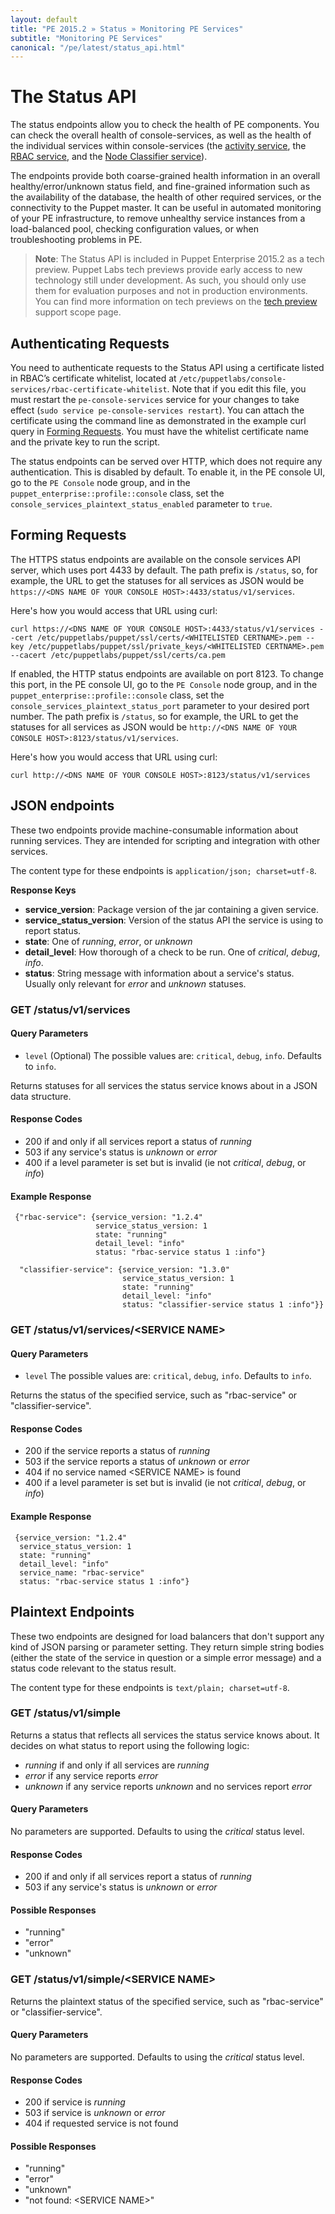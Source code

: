```yaml
---
layout: default
title: "PE 2015.2 » Status » Monitoring PE Services"
subtitle: "Monitoring PE Services"
canonical: "/pe/latest/status_api.html"
---
```


# The Status API

The status endpoints allow you to check the health of PE components. You can check the overall health of console-services, as well as the health of the individual services within console-services (the [activity service](./rbac_activityapis.html), the [RBAC service](./rbac_serviceindex.html), and the [Node Classifier service](./nc_index.html)). 

The endpoints provide both coarse-grained health information in an overall healthy/error/unknown status field, and fine-grained information such as the availability of the database, the health of other required services, or the connectivity to the Puppet master. It can be useful in automated monitoring of your PE infrastructure, to remove unhealthy service instances from a load-balanced pool, checking configuration values, or
when troubleshooting problems in PE.

>**Note**: The Status API is included in Puppet Enterprise 2015.2 as a tech preview. Puppet Labs tech previews provide early access to new technology still under development. As such, you should only use them for evaluation purposes and not in production environments. You can find more information on tech previews on the [tech preview](http://puppetlabs.com/services/tech-preview) support scope page.

## Authenticating Requests

You need to authenticate requests to the Status API using a certificate listed in RBAC’s certificate whitelist, located at `/etc/puppetlabs/console-services/rbac-certificate-whitelist`. Note that if you edit this file, you must restart the `pe-console-services` service for your changes to take effect (`sudo service pe-console-services restart`). You can attach the certificate using the command line as demonstrated in the example curl query in [Forming Requests](#forming-requests). You must have the whitelist certificate name and the private key to run the script.

The status endpoints can be served over HTTP, which does not require any authentication. This is disabled by default. To enable it, in the PE console UI, go to the `PE Console` node group, and in the `puppet_enterprise::profile::console` class, set the `console_services_plaintext_status_enabled` parameter to `true`.

## Forming Requests

The HTTPS status endpoints are available on the console services API server, which uses port 4433 by default.
The path prefix is `/status`, so, for example, the URL to get the statuses for all services as JSON would be `https://<DNS NAME OF YOUR CONSOLE HOST>:4433/status/v1/services`.

Here's how you would access that URL using curl:

~~~
curl https://<DNS NAME OF YOUR CONSOLE HOST>:4433/status/v1/services --cert /etc/puppetlabs/puppet/ssl/certs/<WHITELISTED CERTNAME>.pem --key /etc/puppetlabs/puppet/ssl/private_keys/<WHITELISTED CERTNAME>.pem --cacert /etc/puppetlabs/puppet/ssl/certs/ca.pem
~~~

If enabled, the HTTP status endpoints are available on port 8123. To change this port, in the PE console UI, go to the `PE Console` node group, and in the `puppet_enterprise::profile::console` class, set the `console_services_plaintext_status_port` parameter to your desired port number.
The path prefix is `/status`, so for example, the URL to get the statuses for all services as JSON would be `http://<DNS NAME OF YOUR CONSOLE HOST>:8123/status/v1/services`.

Here's how you would access that URL using curl:

~~~
curl http://<DNS NAME OF YOUR CONSOLE HOST>:8123/status/v1/services
~~~

## JSON endpoints

These two endpoints provide machine-consumable information about running services. They are intended for scripting and integration with other services.

The content type for these endpoints is `application/json; charset=utf-8`.

**Response Keys**

* **service_version**: Package version of the jar containing a given service.
* **service_status_version**: Version of the status API the service is using to report status.
* **state**: One of _running_, _error_, or _unknown_
* **detail_level**: How thorough of a check to be run. One of _critical_, _debug_, _info_.
* **status**: String message with information about a service's status. Usually only relevant for _error_ and _unknown_ statuses.

### GET /status/v1/services

#### Query Parameters 

- `level` (Optional) The possible values are: `critical`, `debug`, `info`. Defaults to `info`.

Returns statuses for all services the status service knows about in a JSON data structure.

#### Response Codes

* 200 if and only if all services report a status of _running_
* 503 if any service's status is _unknown_ or _error_
* 400 if a level parameter is set but is invalid (ie not _critical_, _debug_, or _info_)

#### Example Response

     {"rbac-service": {service_version: "1.2.4"
                       service_status_version: 1
                       state: "running"
                       detail_level: "info"
                       status: "rbac-service status 1 :info"}

      "classifier-service": {service_version: "1.3.0"
                             service_status_version: 1
                             state: "running"
                             detail_level: "info"
                             status: "classifier-service status 1 :info"}}

### GET /status/v1/services/&lt;SERVICE NAME&gt;

#### Query Parameters 

- `level` The possible values are: `critical`, `debug`, `info`. Defaults to `info`.

Returns the status of the specified service, such as "rbac-service" or "classifier-service".

#### Response Codes

* 200 if the service reports a status of _running_
* 503 if the service reports a status of _unknown_ or _error_
* 404 if no service named &lt;SERVICE NAME&gt; is found
* 400 if a level parameter is set but is invalid (ie not _critical_, _debug_, or _info_)

#### Example Response

     {service_version: "1.2.4"
      service_status_version: 1
      state: "running"
      detail_level: "info"
      service_name: "rbac-service"
      status: "rbac-service status 1 :info"}

## Plaintext Endpoints

These two endpoints are designed for load balancers that don't support any kind of
JSON parsing or parameter setting. They return simple string bodies (either the
state of the service in question or a simple error message) and a status code
relevant to the status result.

The content type for these endpoints is `text/plain; charset=utf-8`.

### GET /status/v1/simple

Returns a status that reflects all services the status service knows about. It
decides on what status to report using the following logic:

* _running_ if and only if all services are _running_
* _error_ if any service reports _error_
* _unknown_ if any service reports _unknown_ and no services report _error_

#### Query Parameters 

No parameters are supported. Defaults to using the _critical_ status level.

#### Response Codes

* 200 if and only if all services report a status of _running_
* 503 if any service's status is _unknown_ or _error_

#### Possible Responses

* "running"
* "error"
* "unknown"

### GET /status/v1/simple/&lt;SERVICE NAME&gt;

Returns the plaintext status of the specified service, such as "rbac-service" or "classifier-service".

#### Query Parameters

No parameters are supported. Defaults to using the _critical_ status level.

#### Response Codes

* 200 if service is _running_
* 503 if service is _unknown_ or _error_
* 404 if requested service is not found

#### Possible Responses

* "running"
* "error"
* "unknown"
* "not found: &lt;SERVICE NAME&gt;"
